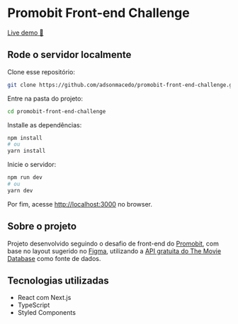 # Promobit Front-end Challenge

[Live demo 🚀](https://promobit-front-end-challenge-movies.vercel.app)

## Rode o servidor localmente

Clone esse repositório:

```bash
git clone https://github.com/adsonmacedo/promobit-front-end-challenge.git
```

Entre na pasta do projeto:

```bash
cd promobit-front-end-challenge
```

Installe as dependências:

```bash
npm install
# ou
yarn install
```

Inicie o servidor:

```bash
npm run dev
# ou
yarn dev
```

Por fim, acesse [http://localhost:3000](http://localhost:3000) no browser.

## Sobre o projeto

Projeto desenvolvido seguindo o desafio de front-end do [Promobit](https://github.com/Promobit/front-end-challenge/), com base no layout sugerido no [Figma](https://www.figma.com/file/rM7WPqhLY9ObnGzSCeWLxB/Teste-Front-End), utilizando a [API gratuita do The Movie Database](https://developers.themoviedb.org/3/getting-started/introduction) como fonte de dados.

## Tecnologias utilizadas

- React com Next.js
- TypeScript
- Styled Components
